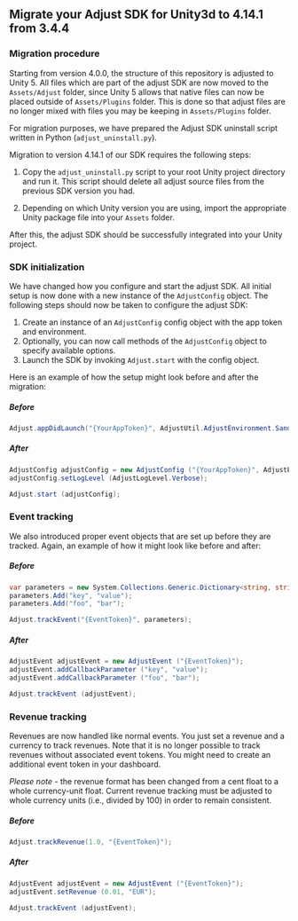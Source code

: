 ## Migrate your Adjust SDK for Unity3d to 4.14.1 from 3.4.4

### Migration procedure

Starting from version 4.0.0, the structure of this repository is adjusted to Unity 5. All files which are part of the
adjust SDK are now moved to the `Assets/Adjust` folder, since Unity 5 allows that native files can now be placed 
outside of `Assets/Plugins` folder. This is done so that adjust files are no longer mixed with files you may be 
keeping in `Assets/Plugins` folder.

For migration purposes, we have prepared the Adjust SDK uninstall script written in Python (`adjust_uninstall.py`).

Migration to version 4.14.1 of our SDK requires the following steps:

1. Copy the `adjust_uninstall.py` script to your root Unity project directory and run it. This script should
delete all adjust source files from the previous SDK version you had.

2. Depending on which Unity version you are using, import the appropriate Unity package file into your `Assets` folder.

After this, the adjust SDK should be successfully integrated into your Unity project.

### SDK initialization

We have changed how you configure and start the adjust SDK. All initial setup is now done with a new 
instance of the `AdjustConfig` object. The following steps should now be taken to configure the adjust SDK:

1. Create an instance of an `AdjustConfig` config object with the app token and environment.
2. Optionally, you can now call methods of the `AdjustConfig` object to specify available options.
3. Launch the SDK by invoking `Adjust.start` with the config object.

Here is an example of how the setup might look before and after the migration:

##### Before

```cs
Adjust.appDidLaunch("{YourAppToken}", AdjustUtil.AdjustEnvironment.Sandbox, AdjustUtil.LogLevel.Verbose, false);
```

##### After

```cs
AdjustConfig adjustConfig = new AdjustConfig ("{YourAppToken}", AdjustEnvironment.Sandbox);
adjustConfig.setLogLevel (AdjustLogLevel.Verbose);

Adjust.start (adjustConfig);
```

### Event tracking

We also introduced proper event objects that are set up before they are tracked. Again, an example of how it 
might look like before and after:

##### Before

```cs
var parameters = new System.Collections.Generic.Dictionary<string, string> (2);
parameters.Add("key", "value");
parameters.Add("foo", "bar");

Adjust.trackEvent("{EventToken}", parameters);
```

##### After

```cs
AdjustEvent adjustEvent = new AdjustEvent ("{EventToken}");
adjustEvent.addCallbackParameter ("key", "value");
adjustEvent.addCallbackParameter ("foo", "bar");

Adjust.trackEvent (adjustEvent);
```

### Revenue tracking

Revenues are now handled like normal events. You just set a revenue and a currency to track revenues. 
Note that it is no longer possible to track revenues without associated event tokens. You might need 
to create an additional event token in your dashboard.

*Please note* - the revenue format has been changed from a cent float to a whole currency-unit float. 
Current revenue tracking must be adjusted to whole currency units (i.e., divided by 100) in order to 
remain consistent.

##### Before

```cs
Adjust.trackRevenue(1.0, "{EventToken}");
```

##### After

```cs
AdjustEvent adjustEvent = new AdjustEvent ("{EventToken}");
adjustEvent.setRevenue (0.01, "EUR");

Adjust.trackEvent (adjustEvent);
```
